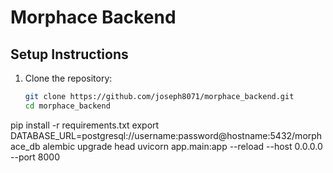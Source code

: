 # Morphace Backend 

## Setup Instructions
1. Clone the repository:
   ```bash
   git clone https://github.com/joseph8071/morphace_backend.git
   cd morphace_backend
pip install -r requirements.txt
export DATABASE_URL=postgresql://username:password@hostname:5432/morphace_db
alembic upgrade head
uvicorn app.main:app --reload --host 0.0.0.0 --port 8000
